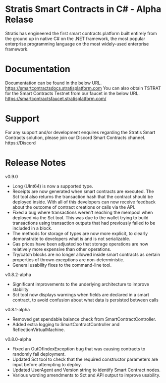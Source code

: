 # Stratis Smart Contracts in C# - Alpha Relase
Stratis has engineered the first smart contracts platform built entirely from the ground up in native C# on the .NET framework, the most popular enterprise programming language on the most widely-used enterprise framework.
# Documentation
Documentation can be found in the below URL.
https://smartcontractsdocs.stratisplatform.com
You can also obtain TSTRAT for the Smart Contracts Testnet from our faucet in the below URL.
https://smartcontractsfaucet.stratisplatform.com/
# Support
For any support and/or development enquires regarding the Stratis Smart Contracts solution, please join our Discord Smart Contracts channel.
https://Discord

# Release Notes

v0.9.0
- Long (UInt64) is now a supported type.
- Receipts are now generated when smart contracts are executed. The Sct tool also returns the transaction hash that the contract should be deployed inside. With all of this developers can now receive feedback about the outcome of contract creations or calls via the API.
- Fixed a bug where transactions weren't reaching the mempool when deployed via the Sct tool. This was due to the wallet trying to build transactions using transaction outputs that had previously failed to be included in a block.
- The methods for storage of types are now more explicit, to clearly demonstrate to developers what is and is not serializable.
- Gas prices have been adjusted so that storage operations are now relatively more expensive than other operations.
- Try/catch blocks are no longer allowed inside smart contracts as certain properties of thrown exceptions are non-deterministic.
- General usability fixes to the command-line tool.

v0.8.2-alpha
- Significant improvements to the underlying architecture to improve stability
- Sct tool now displays warnings when fields are declared in a smart contract, to avoid confusion about what data is persisted between calls

v0.8.1-alpha
- Removed get spendable balance check from SmartContractController.
- Added extra logging to SmartContractController and ReflectionVirtualMachine.

v0.8.0-alpha
- Fixed an OutOfIndexException bug that was causing contracts to randomly fail deployment.
- Updated Sct tool to check that the required constructor parameters are input before attempting to deploy.
- Updated UserAgent and Version string to identify Smart Contract nodes.
- Various wording amendments to Sct and API output to improve usability.
